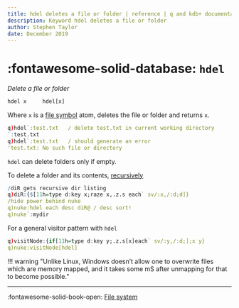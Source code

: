 ```yaml
---
title: hdel deletes a file or folder | reference | q and kdb+ documentation
description: Keyword hdel deletes a file or folder
author: Stephen Taylor
date: December 2019
---
```

# :fontawesome-solid-database: `hdel`


_Delete a file or folder_

```txt
hdel x     hdel[x]
```

Where `x` is a [file symbol](../basics/glossary.md#file-symbol) atom, deletes the file or folder and returns `x`.

```q
q)hdel`:test.txt   / delete test.txt in current working directory
`:test.txt
q)hdel`:test.txt   / should generate an error
'test.txt: No such file or directory
```

`hdel` can delete folders only if empty.

To delete a folder and its contents, [recursively](dotz.md#zs-self)

```q
​/diR gets recursive dir listing​
q)diR:{$[11h=type d:key x;raze x,.z.s each` sv/:x,/:d;d]}
​/hide power behind nuke​
q)​nuke:hdel​ ​each​ ​​desc diR​@​ / desc sort!​
​q)nuke`:mydir
```

For a general visitor pattern with `hdel`

```q
​q)visitNode:{if[11h=type d:key y;.z.s[x]each` sv/:y,/:d;];x y}
q)nuke:visitNode[hdel]
```

!!! warning "Unlike Linux, Windows doesn’t allow one to overwrite files which are memory mapped, and it takes some mS after unmapping for that to become possible."

----
:fontawesome-solid-book-open:
[File system](../basics/files.md)
